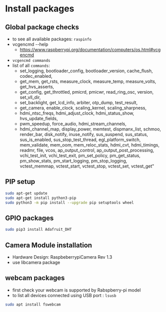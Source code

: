 # Install packages
## Global package checks
- to see all available packages: `raspinfo`
- vcgencmd --help
	+ https://www.raspberrypi.org/documentation/computers/os.html#vcgencmd
- `vcgencmd commands`
- list of all `commands`: 
	+ set_logging, bootloader_config, bootloader_version, cache_flush, codec_enabled, 
	+ get_mem, get_rsts, measure_clock, measure_temp, measure_volts, get_hvs_asserts, 
	+ get_config, get_throttled, pmicrd, pmicwr, read_ring_osc, version, set_vll_dir, 
	+ set_backlight, get_lcd_info, arbiter, otp_dump, test_result, 
	+ get_camera, enable_clock, scaling_kernel, scaling_sharpness, 
	+ hdmi_ntsc_freqs, hdmi_adjust_clock, hdmi_status_show, hvs_update_fields, 
	+ pwm_speedup, force_audio, hdmi_stream_channels, 
	+ hdmi_channel_map, display_power, memtest, dispmanx_list, schmoo, render_bar, disk_notify, inuse_notify, sus_suspend, sus_status, sus_is_enabled, sus_stop_test_thread, egl_platform_switch, mem_validate, mem_oom, mem_reloc_stats, hdmi_cvt, hdmi_timings, readmr, file, vcos, ap_output_control, ap_output_post_processing, vchi_test_init, vchi_test_exit, pm_set_policy, pm_get_status, pm_show_stats, pm_start_logging, pm_stop_logging, vctest_memmap, vctest_start, vctest_stop, vctest_set, vctest_get"


## PIP setup
```sh
sudo apt-get update
sudo apt-get install python3-pip
sudo python3 -m pip install --upgrade pip setuptools wheel
```

## GPIO packages

```sh
sudo pip3 install Adafruit_DHT
```

## Camera Module installation
- Hardware Design: RaspbeberrypiCamera Rev 1.3
- use libcamera package 

## webcam packages
- first check your webcam is supported by Rabspberry-pi model
- to list all devices connected using USB port : `lsusb `

```sh
sudo apt install fswebcam
```


